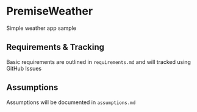 # PremiseWeather
Simple weather app sample

## Requirements & Tracking
Basic requirements are outlined in `requirements.md` and will tracked using GitHub Issues

## Assumptions
Assumptions will be documented in `assumptions.md`
